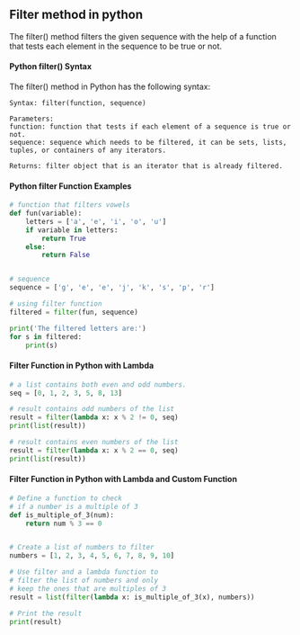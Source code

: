 ## Filter method in python
The filter() method filters the given sequence with the help of a function that tests each 
element in the sequence to be true or not. 

#### Python filter() Syntax
The filter() method in Python has the following syntax:
```
Syntax: filter(function, sequence)

Parameters:
function: function that tests if each element of a sequence is true or not.
sequence: sequence which needs to be filtered, it can be sets, lists, tuples, or containers of any iterators.

Returns: filter object that is an iterator that is already filtered.
```

#### Python filter Function Examples
```python
# function that filters vowels
def fun(variable):
    letters = ['a', 'e', 'i', 'o', 'u']
    if variable in letters:
        return True
    else:
        return False


# sequence
sequence = ['g', 'e', 'e', 'j', 'k', 's', 'p', 'r']

# using filter function
filtered = filter(fun, sequence)

print('The filtered letters are:')
for s in filtered:
    print(s)
```

#### Filter Function in Python with Lambda
```python
# a list contains both even and odd numbers. 
seq = [0, 1, 2, 3, 5, 8, 13]

# result contains odd numbers of the list
result = filter(lambda x: x % 2 != 0, seq)
print(list(result))

# result contains even numbers of the list
result = filter(lambda x: x % 2 == 0, seq)
print(list(result))
```

#### Filter Function in Python with Lambda and Custom Function
```python
# Define a function to check 
# if a number is a multiple of 3
def is_multiple_of_3(num):
    return num % 3 == 0


# Create a list of numbers to filter
numbers = [1, 2, 3, 4, 5, 6, 7, 8, 9, 10]

# Use filter and a lambda function to
# filter the list of numbers and only
# keep the ones that are multiples of 3
result = list(filter(lambda x: is_multiple_of_3(x), numbers))

# Print the result
print(result)
```
